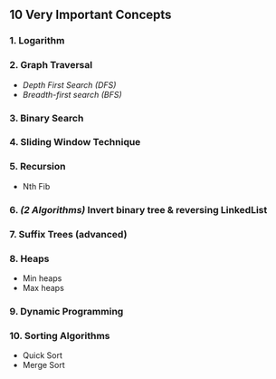 
## 10 Very Important Concepts
### 1. Logarithm
### 2. Graph Traversal 
- *Depth First Search (DFS)*
- *Breadth-first search (BFS)*
### 3. Binary Search 
### 4. Sliding Window Technique 
### 5. Recursion 
- Nth Fib
### 6. *(2 Algorithms)* Invert binary tree & reversing LinkedList
### 7. Suffix Trees (advanced)
### 8. Heaps 
- Min heaps 
- Max heaps 
### 9. Dynamic Programming 
### 10. Sorting Algorithms 
- Quick Sort 
- Merge Sort
